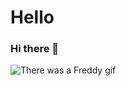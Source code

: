 # Hello

### Hi there 👋
<!--https://c.tenor.com/KDyTDDxug4cAAAAd/fredbear-dance.gif-->
![There was a Freddy gif](https://media.discordapp.net/attachments/934787895607304263/936153042775068682/image0-2-2.gif)
<!--
**TumenSan/TumenSan** is a ✨ _special_ ✨ repository because its `README.md` (this file) appears on your GitHub profile.

Here are some ideas to get you started:

- 🔭 I’m currently working on ...
- 🌱 I’m currently learning ...
- 👯 I’m looking to collaborate on ...
- 🤔 I’m looking for help with ...
- 💬 Ask me about ...
- 📫 How to reach me: ...
- 😄 Pronouns: ...
- ⚡ Fun fact: ...
-->
